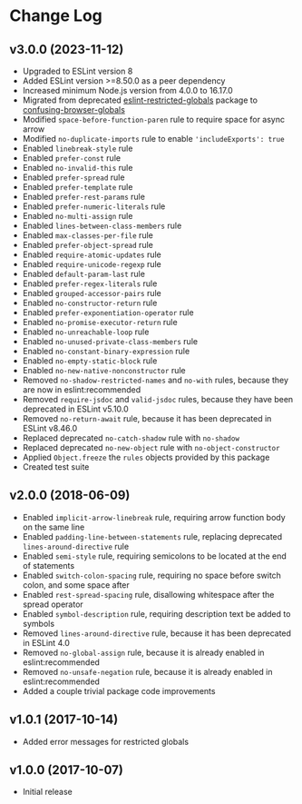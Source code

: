 Change Log
======================

v3.0.0 (2023-11-12)
----------------------

  * Upgraded to ESLint version 8
  * Added ESLint version >=8.50.0 as a peer dependency
  * Increased minimum Node.js version from 4.0.0 to 16.17.0
  * Migrated from deprecated [eslint-restricted-globals][npmerg] package to [confusing-browser-globals][npmcbg]
  * Modified `space-before-function-paren` rule to require space for async arrow
  * Modified `no-duplicate-imports` rule to enable `'includeExports': true`
  * Enabled `linebreak-style` rule
  * Enabled `prefer-const` rule
  * Enabled `no-invalid-this` rule
  * Enabled `prefer-spread` rule
  * Enabled `prefer-template` rule
  * Enabled `prefer-rest-params` rule
  * Enabled `prefer-numeric-literals` rule
  * Enabled `no-multi-assign` rule
  * Enabled `lines-between-class-members` rule
  * Enabled `max-classes-per-file` rule
  * Enabled `prefer-object-spread` rule
  * Enabled `require-atomic-updates` rule
  * Enabled `require-unicode-regexp` rule
  * Enabled `default-param-last` rule
  * Enabled `prefer-regex-literals` rule
  * Enabled `grouped-accessor-pairs` rule
  * Enabled `no-constructor-return` rule
  * Enabled `prefer-exponentiation-operator` rule
  * Enabled `no-promise-executor-return` rule
  * Enabled `no-unreachable-loop` rule
  * Enabled `no-unused-private-class-members` rule
  * Enabled `no-constant-binary-expression` rule
  * Enabled `no-empty-static-block` rule
  * Enabled `no-new-native-nonconstructor` rule
  * Removed `no-shadow-restricted-names` and `no-with` rules, because they are now in eslint:recommended
  * Removed `require-jsdoc` and `valid-jsdoc` rules, because they have been deprecated in ESLint v5.10.0
  * Removed `no-return-await` rule, because it has been deprecated in ESLint v8.46.0
  * Replaced deprecated `no-catch-shadow` rule with `no-shadow`
  * Replaced deprecated `no-new-object` rule with `no-object-constructor`
  * Applied `Object.freeze` the `rules` objects provided by this package
  * Created test suite

[npmerg]: https://www.npmjs.com/package/eslint-restricted-globals
[npmcbg]: https://www.npmjs.com/package/confusing-browser-globals

v2.0.0 (2018-06-09)
----------------------

  * Enabled `implicit-arrow-linebreak` rule, requiring arrow function body on the same line
  * Enabled `padding-line-between-statements` rule, replacing deprecated `lines-around-directive` rule
  * Enabled `semi-style` rule, requiring semicolons to be located at the end of statements
  * Enabled `switch-colon-spacing` rule, requiring no space before switch colon, and some space after
  * Enabled `rest-spread-spacing` rule, disallowing whitespace after the spread operator
  * Enabled `symbol-description` rule, requiring description text be added to symbols
  * Removed `lines-around-directive` rule, because it has been deprecated in ESLint 4.0
  * Removed `no-global-assign` rule, because it is already enabled in eslint:recommended
  * Removed `no-unsafe-negation` rule, because it is already enabled in eslint:recommended
  * Added a couple trivial package code improvements

v1.0.1 (2017-10-14)
----------------------

  * Added error messages for restricted globals

v1.0.0 (2017-10-07)
----------------------

  * Initial release
